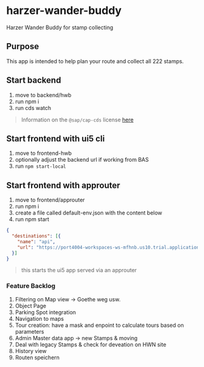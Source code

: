 # harzer-wander-buddy

Harzer Wander Buddy for stamp collecting

## Purpose

This app is intended to help plan your route and collect all 222 stamps.

## Start backend

1. move to backend/hwb
2. run npm i
3. run cds watch

> Information on the `@sap/cap-cds` license [here](https://answers.sap.com/questions/13018451/cap-runtime-license.html)

## Start frontend with ui5 cli

1. move to frontend-hwb
2. optionally adjust the backend url if working from BAS
3. run `npm start-local`

## Start frontend with approuter

1. move to frontend/approuter
2. run npm i
3. create a file called default-env.json with the content below
4. run npm start

```json
{
  "destinations": [{
    "name": "api",
    "url": "https://port4004-workspaces-ws-mfhnb.us10.trial.applicationstudio.cloud.sap"
  }]
}
```

> this starts the ui5 app served via an approuter

### Feature Backlog

1. Filtering on Map view -> Goethe weg usw.
2. Object Page
3. Parking Spot integration
4. Navigation to maps
5. Tour creation: have a mask and enpoint to calculate tours based on parameters
6. Admin Master data app -> new Stamps & moving
7. Deal with legacy Stamps & check for deveation on HWN site
8. History view
9. Routen speichern
